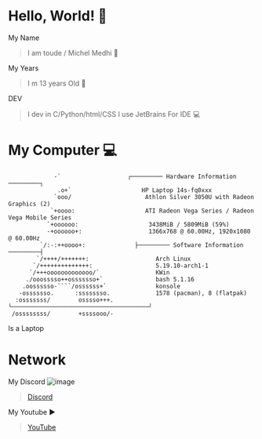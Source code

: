 # Hello, World! 👋

My Name
>I am toude / Michel Medhi  👦                  

My Years
>I m 13 years Old 🎂

DEV
>I dev in C/Python/html/CSS I use JetBrains For IDE 💻



# My Computer 💻

                 -`                   ┌───────── Hardware Information ─────────┐ 
                  .o+`​                   ​ HP Laptop 14s-fq0xxx 
                 `ooo/​                   ​  Athlon Silver 3050U with Radeon Graphics (2) 
                `+oooo:​                  ​  ATI Radeon Vega Series / Radeon Vega Mobile Series 
               `+oooooo:​                 ​   3438MiB / 5809MiB (59%) 
               -+oooooo+:​                ​   1366x768 @ 60.00Hz, 1920x1080 @ 60.00Hz 
             `/:-:++oooo+:              ├───────── Software Information ─────────┤ 
            `/++++/+++++++:​              ​     Arch Linux 
           `/++++++++++++++:​             ​     5.19.10-arch1-1 
          `/+++ooooooooooooo/`​           ​     KWin 
         ./ooosssso++osssssso+`​          ​     bash 5.1.16 
        .oossssso-````/ossssss+`​         ​     konsole 
       -osssssso.      :ssssssso.​        ​     1578 (pacman), 8 (flatpak) 
      :osssssss/        osssso+++.      └───────────────────────────────────────┘ 
     /ossssssss/        +ssssooo/-            

 Is a Laptop

 
 # Network
 
 My Discord ![image](https://img.icons8.com/officexs/2x/discord.png)
 >[Discord](https://discord.gg/z5gg4J4J33)
 
 My Youtube ▶️
 >[YouTube](https://www.youtube.com/channel/UC1aCxBgaouzoEV3PVpOsxSw)
